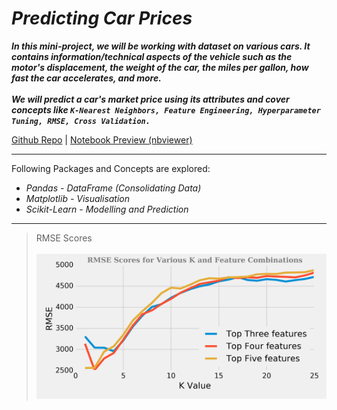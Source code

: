 # *Predicting Car Prices*

***In this mini-project, we will be working with dataset on various cars. It contains information/technical aspects of the vehicle such as the motor's displacement, the weight of the car, the miles per gallon, how fast the car accelerates, and more.<br><br>We will predict a car's market price using its attributes and cover concepts like `K-Nearest Neighbors, Feature Engineering, Hyperparameter Tuning, RMSE, Cross Validation.`***


[Github Repo](https://github.com/nveenverma/Projects/tree/master/Predicting%20Car%20Prices) | [Notebook Preview (nbviewer)](https://nbviewer.jupyter.org/github/nveenverma/Projects/blob/master/Predicting%20Car%20Prices/main.ipynb)

--- 

Following Packages and Concepts are explored:

- *Pandas - DataFrame (Consolidating Data)*
- *Matplotlib - Visualisation*
- *Scikit-Learn - Modelling and Prediction*

----

> RMSE Scores<br><br>
![](rmse.png)



